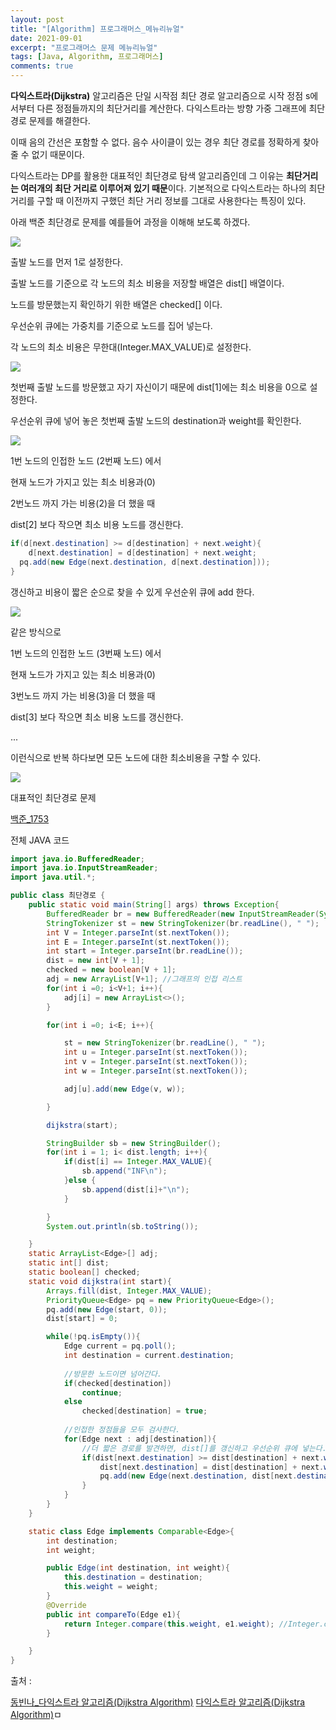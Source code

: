 ```yaml
---
layout: post
title: "[Algorithm] 프로그래머스_메뉴리뉴얼"
date: 2021-09-01
excerpt: "프로그래머스 문제 메뉴리뉴얼"
tags: [Java, Algorithm, 프로그래머스]
comments: true
---
```


**다익스트라(Dijkstra)** 알고리즘은 단일 시작점 최단 경로 알고리즘으로 시작 정점 s에서부터 다른 정점들까지의 최단거리를 계산한다. 다익스트라는 방향 가중 그래프에 최단 경로 문제를 해결한다. 

이때 음의 간선은 포함할 수 없다. 음수 사이클이 있는 경우 최단 경로를 정확하게 찾아줄 수 없기 때문이다. 

다익스트라는 DP를 활용한 대표적인 최단경로 탐색 알고리즘인데 그 이유는 **최단거리는 여러개의 최단 거리로 이루어져 있기 때문**이다. 기본적으로 다익스트라는 하나의 최단 거리를 구할 때 이전까지 구했던 최단 거리 정보를 그대로 사용한다는 특징이 있다. 

아래 백준 최단경로 문제를 예를들어 과정을 이해해 보도록 하겠다. 

<img src ="https://eunmik.github.io/bonita.blog/assets/img/2021/0909/img1.png" />

출발 노드를 먼저 1로 설정한다.

출발 노드를 기준으로 각 노드의 최소 비용을 저장할 배열은 dist[] 배열이다. 

노드를 방문했는지 확인하기 위한 배열은 checked[] 이다. 

우선순위 큐에는 가중치를 기준으로 노드를 집어 넣는다. 

각 노드의 최소 비용은 무한대(Integer.MAX_VALUE)로 설정한다.

<img src ="https://eunmik.github.io/bonita.blog/assets/img/2021/0909/img2.png" />

첫번째 출발 노드를 방문했고 자기 자신이기 때문에 dist[1]에는 최소 비용을 0으로 설정한다. 

우선순위 큐에 넣어 놓은 첫번째 출발 노드의 destination과 weight를 확인한다. 

<img src ="https://eunmik.github.io/bonita.blog/assets/img/2021/0909/img3.png" />

1번 노드의 인접한 노드 (2번째 노드) 에서 

현재 노드가 가지고 있는 최소 비용과(0)  

2번노드 까지 가는 비용(2)을 더 했을 때 

dist[2] 보다 작으면 최소 비용 노드를 갱신한다. 

```java
if(d[next.destination] >= d[destination] + next.weight){
	d[next.destination] = d[destination] + next.weight;
  pq.add(new Edge(next.destination, d[next.destination]));
}
```

갱신하고 비용이 짧은 순으로 찾을 수 있게 우선순위 큐에 add 한다. 

<img src ="https://eunmik.github.io/bonita.blog/assets/img/2021/0909/img4.png" />

같은 방식으로 

1번 노드의 인접한 노드 (3번째 노드) 에서 

현재 노드가 가지고 있는 최소 비용과(0)  

3번노드 까지 가는 비용(3)을 더 했을 때 

dist[3] 보다 작으면 최소 비용 노드를 갱신한다. 

... 

이런식으로 반복 하다보면 모든 노드에 대한 최소비용을 구할 수 있다. 

<img src ="https://eunmik.github.io/bonita.blog/assets/img/2021/0909/img5.png" />

대표적인 최단경로 문제 

[백준_1753](https://www.acmicpc.net/problem/1753) 

전체 JAVA 코드

```java
import java.io.BufferedReader;
import java.io.InputStreamReader;
import java.util.*;

public class 최단경로 {
    public static void main(String[] args) throws Exception{
        BufferedReader br = new BufferedReader(new InputStreamReader(System.in));
        StringTokenizer st = new StringTokenizer(br.readLine(), " ");
        int V = Integer.parseInt(st.nextToken());
        int E = Integer.parseInt(st.nextToken());
        int start = Integer.parseInt(br.readLine());
        dist = new int[V + 1];
        checked = new boolean[V + 1];
        adj = new ArrayList[V+1]; //그래프의 인접 리스트
        for(int i =0; i<V+1; i++){
            adj[i] = new ArrayList<>();
        }

        for(int i =0; i<E; i++){

            st = new StringTokenizer(br.readLine(), " ");
            int u = Integer.parseInt(st.nextToken());
            int v = Integer.parseInt(st.nextToken());
            int w = Integer.parseInt(st.nextToken());

            adj[u].add(new Edge(v, w));

        }

        dijkstra(start);

        StringBuilder sb = new StringBuilder();
        for(int i = 1; i< dist.length; i++){
            if(dist[i] == Integer.MAX_VALUE){
                sb.append("INF\n");
            }else {
                sb.append(dist[i]+"\n");
            }

        }
        System.out.println(sb.toString());

    }
    static ArrayList<Edge>[] adj;
    static int[] dist;
    static boolean[] checked;
    static void dijkstra(int start){
        Arrays.fill(dist, Integer.MAX_VALUE);
        PriorityQueue<Edge> pq = new PriorityQueue<Edge>();
        pq.add(new Edge(start, 0));
        dist[start] = 0;

        while(!pq.isEmpty()){
            Edge current = pq.poll();
            int destination = current.destination;
            
            //방문한 노드이면 넘어간다. 
            if(checked[destination])
                continue;
            else
                checked[destination] = true;
            
            //인접한 정점들을 모두 검사한다. 
            for(Edge next : adj[destination]){
                //더 짧은 경로를 발견하면, dist[]를 갱신하고 우선순위 큐에 넣는다. 
                if(dist[next.destination] >= dist[destination] + next.weight){
                    dist[next.destination] = dist[destination] + next.weight;
                    pq.add(new Edge(next.destination, dist[next.destination]));
                }
            }
        }
    }

    static class Edge implements Comparable<Edge>{
        int destination;
        int weight;

        public Edge(int destination, int weight){
            this.destination = destination;
            this.weight = weight;
        }
        @Override
        public int compareTo(Edge e1){
            return Integer.compare(this.weight, e1.weight); //Integer.compare(e1.eight, this.weight)를 하니깐 틀렸음. 오름차순, 내림차순 차이
        }

    }
}
```

출처 : 

[동빈나_다익스트라 알고리즘(Dijkstra Algorithm)](https://m.blog.naver.com/ndb796/221234424646)
[다익스트라 알고리즘(Dijkstra Algorithm)](https://velog.io/@lre12/%EB%8B%A4%EC%9D%B5%EC%8A%A4%ED%8A%B8%EB%9D%BC-%EC%95%8C%EA%B3%A0%EB%A6%AC%EC%A6%98Dijkstra-Algorithm)ㅁ